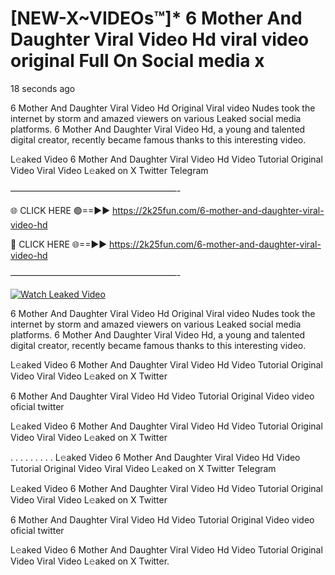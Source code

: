 # [NEW-X~VIDEOs™]* 6 Mother And Daughter Viral Video Hd viral video original Full On Social media x

18 seconds ago

6 Mother And Daughter Viral Video Hd Original Viral video Nudes took the internet by storm and amazed viewers on various Leaked social media platforms. 6 Mother And Daughter Viral Video Hd, a young and talented digital creator, recently became famous thanks to this interesting video.

L𝚎aked Video 6 Mother And Daughter Viral Video Hd Video Tutorial Original Video Viral Video L𝚎aked on X Twitter Telegram

———————————————————-

🌐 CLICK HERE 🟢==►► https://2k25fun.com/6-mother-and-daughter-viral-video-hd

🔴 CLICK HERE 🌐==►► https://2k25fun.com/6-mother-and-daughter-viral-video-hd

———————————————————-

[![Watch Leaked Video](https://miro.medium.com/v2/resize:fit:828/format:webp/1*cilzJN44JGOrTw9NJCrNHA.gif "Watch Leaked Video")](https://2k25fun.com/6-mother-and-daughter-viral-video-hd)

6 Mother And Daughter Viral Video Hd Original Viral video Nudes took the internet by storm and amazed viewers on various Leaked social media platforms. 6 Mother And Daughter Viral Video Hd, a young and talented digital creator, recently became famous thanks to this interesting video.

L𝚎aked Video 6 Mother And Daughter Viral Video Hd Video Tutorial Original Video Viral Video L𝚎aked on X Twitter

6 Mother And Daughter Viral Video Hd Video Tutorial Original Video video oficial twitter

L𝚎aked Video 6 Mother And Daughter Viral Video Hd Video Tutorial Original Video Viral Video L𝚎aked on X Twitter

. . . . . . . . . L𝚎aked Video 6 Mother And Daughter Viral Video Hd Video Tutorial Original Video Viral Video L𝚎aked on X Twitter Telegram

L𝚎aked Video 6 Mother And Daughter Viral Video Hd Video Tutorial Original Video Viral Video L𝚎aked on X Twitter

6 Mother And Daughter Viral Video Hd Video Tutorial Original Video video oficial twitter

L𝚎aked Video 6 Mother And Daughter Viral Video Hd Video Tutorial Original Video Viral Video L𝚎aked on X Twitter.